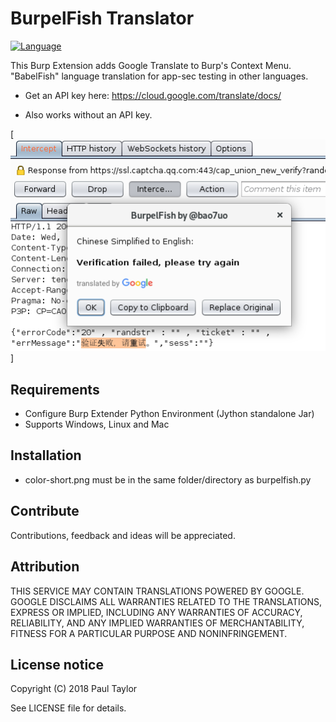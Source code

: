 # BurpelFish Translator
[![Language](https://img.shields.io/badge/Lang-Python-blue.svg)](https://www.python.org)

This Burp Extension adds Google Translate to Burp's Context Menu. "BabelFish" language translation for app-sec testing in other languages.

- Get an API key here: https://cloud.google.com/translate/docs/

- Also works without an API key.

[![Screenshot](burpelfish_screenshot.png)]

## Requirements
- Configure Burp Extender Python Environment (Jython standalone Jar)
- Supports Windows, Linux and Mac

## Installation
- color-short.png must be in the same folder/directory as burpelfish.py

## Contribute
Contributions, feedback and ideas will be appreciated.

## Attribution
THIS SERVICE MAY CONTAIN TRANSLATIONS POWERED BY GOOGLE. GOOGLE DISCLAIMS ALL WARRANTIES RELATED TO THE TRANSLATIONS, EXPRESS OR IMPLIED, INCLUDING ANY WARRANTIES OF ACCURACY, RELIABILITY, AND ANY IMPLIED WARRANTIES OF MERCHANTABILITY, FITNESS FOR A PARTICULAR PURPOSE AND NONINFRINGEMENT.

## License notice
Copyright (C) 2018 Paul Taylor

See LICENSE file for details.
